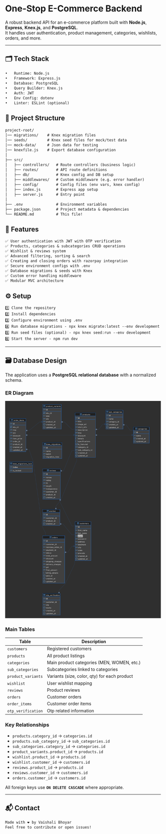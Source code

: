 # One-Stop E-Commerce Backend

A robust backend API for an e-commerce platform built with **Node.js**, **Express**, **Knex.js**, and **PostgreSQL**.  
It handles user authentication, product management, categories, wishlists, orders, and more.

---

## 🗂️ Tech Stack

```plaintext
•	Runtime: Node.js
•	Framework: Express.js
•	Database: PostgreSQL
•	Query Builder: Knex.js
•	Auth: JWT
•	Env Config: dotenv
•	Linter: ESLint (optional)
```

## 📂 Project Structure

```plaintext
project-root/
│── migrations/    # Knex migration files
│── seeds/         # Knex seed files for mock/test data
│── mock-data/     # Json data for testing
│── knexfile.js    # Export database configuration
│
├── src/
│   ├── controllers/   # Route controllers (business logic)
│   ├── routes/        # API route definitions
│   ├── db/            # Knex config and DB setup
│   ├── middlewares/   # Custom middleware (e.g. error handler)
│   ├── config/        # Config files (env vars, knex config)
│   ├── index.js       # Express app setup
│   ├── server.js      # Entry point
│
├── .env               # Environment variables
├── package.json       # Project metadata & dependencies
└── README.md          # This file!
```

## 🚀 Features

```plaintext
✅ User authentication with JWT with OTP verification
✅ Products, categories & subcategories CRUD operations
✅ Wishlist & reviews system
✅ Advanced filtering, sorting & search
✅ Creating and closing orders with razorpay integration
✅ Secure environment configs with .env
✅ Database migrations & seeds with Knex
✅ Custom error handling middleware
✅ Modular MVC architecture
```

## ⚙️ Setup

```plaintext
1️⃣ Clone the repository
2️⃣ Install dependencies
3️⃣ Configure environment using .env
4️⃣ Run database migrations - npx knex migrate:latest --env development
5️⃣ Run seed files (optional) - npx knex seed:run --env development
6️⃣ Start the server - npm run dev
```

---

## 🗃️ Database Design

The application uses a **PostgreSQL relational database** with a normalized schema.

### ER Diagram

![ER Diagram](./docs/er-diagram.png)

### Main Tables

| Table              | Description                                  |
|--------------------|----------------------------------------------|
| `customers`        | Registered customers                         |
| `products`         | All product listings                         |
| `categories`       | Main product categories (MEN, WOMEN, etc.)   |
| `sub_categories`   | Subcategories linked to categories           |
| `product_variants` | Variants (size, color, qty) for each product |
| `wishlist`         | User wishlist mapping                        |
| `reviews`          | Product reviews                              |
| `orders`           | Customer orders                              |
| `order_items`      | Customer order items                         |
| `otp_verification` | Otp related information                      |

### Key Relationships

- `products.category_id` → `categories.id`
- `products.sub_category_id` → `sub_categories.id`
- `sub_categories.category_id` → `categories.id`
- `product_variants.product_id` → `products.id`
- `wishlist.product_id` → `products.id`
- `wishlist.customer_id` → `customers.id`
- `reviews.product_id` → `products.id`
- `reviews.customer_id` → `customers.id`
- `orders.customer_id` → `customers.id`

All foreign keys use **`ON DELETE CASCADE`** where appropriate.

---

## 📬 Contact

```plaintext
Made with ❤️ by Vaishali Bhoyar
Feel free to contribute or open issues!
```